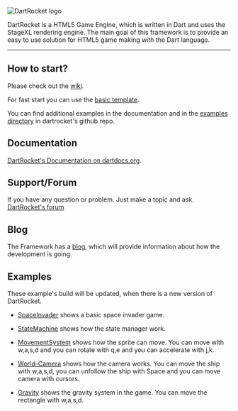 ![DartRocket logo](http://www.logomaker.com/logo-images/ef441a3196b57d73.gif)

DartRocket is a HTML5 Game Engine, which is written in Dart and uses the StageXL rendering engine.
The main goal of this framework is to provide an easy to use solution for HTML5 game making with the Dart language.

***

## How to start?
Please check out the [wiki](https://github.com/StrykerKKD/dartrocket/wiki).

For fast start you can use the [basic template](https://github.com/StrykerKKD/dartrocket/tree/master/example/projecttemplate).

You can find additional examples in the documentation and in the [examples directory](https://github.com/StrykerKKD/dartrocket/tree/master/example) in dartrocket's github repo.

## Documentation
 [DartRocket's Documentation on dartdocs.org](http://www.dartdocs.org/documentation/dartrocket/0.1.5/index.html#dartrocket).

## Support/Forum
If you have any question or problem. Just make a topic and ask.
[DartRocket's forum](http://ost.io/@StrykerKKD/dartrocket)

## Blog
The Framework has a [blog](http://dartrocket.blogspot.hu), which will provide information about how the development is going.

## Examples
These example's build will be updated, when there is a new version of DartRocket.
 
* [SpaceInvader](http://strykerkkd.github.io/js/projects/build/example/spaceinvader/index.html) shows a basic space invader game.
 
* [StateMachine](http://strykerkkd.github.io/js/projects/build/example/statemachine/index.html) shows how the state manager work.
 
* [MovementSystem](http://strykerkkd.github.io/js/projects/build/example/movementsystem/index.html) shows how the sprite can move.
 You can move with w,a,s,d and you can rotate with q,e and you can accelerate with j,k.

* [World-Camera](http://strykerkkd.github.io/js/projects/build/example/world-camera/index.html) shows how the camera works.
 You can move the ship with w,a,s,d, you can unfollow the ship with Space and you can move camera with cursors.
 
* [Gravity](http://strykerkkd.github.io/js/projects/build/example/gravity/index.html) shows the gravity system in the game. You can move the rectangle with w,a,s,d.
